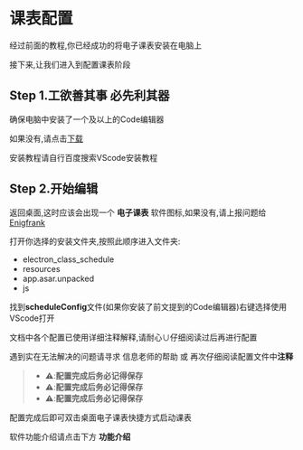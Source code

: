 # 课表配置

经过前面的教程,你已经成功的将电子课表安装在电脑上

接下来,让我们进入到配置课表阶段

## Step 1.工欲善其事 必先利其器
确保电脑中安装了一个及以上的Code编辑器

如果没有,请点击[下载](https://vscode.download.prss.microsoft.com/dbazure/download/stable/6f17636121051a53c88d3e605c491d22af2ba755/VSCodeUserSetup-x64-1.103.2.exe)

安装教程请自行百度搜索VScode安装教程

## Step 2.开始编辑

返回桌面,这时应该会出现一个 **电子课表** 软件图标,如果没有,请上报问题给<a href="mailto:xrh3248486103@vip.qq.com">Enigfrank</a>

打开你选择的安装文件夹,按照此顺序进入文件夹:

- electron_class_schedule
- resources
- app.asar.unpacked
- js

找到**scheduleConfig**文件(如果你安装了前文提到的Code编辑器)右键选择使用VScode打开

文档中各个配置已使用详细注释解释,请耐心∪仔细阅读过后再进行配置

遇到实在无法解决的问题请寻求 信息老师的帮助 或 再次仔细阅读配置文件中**注释**

> - ⚠️:**配置完成后务必记得保存**
> - ⚠️:**配置完成后务必记得保存**
> - ⚠️:**配置完成后务必记得保存**


配置完成后即可双击桌面电子课表快捷方式启动课表

软件功能介绍请点击下方 **功能介绍**






